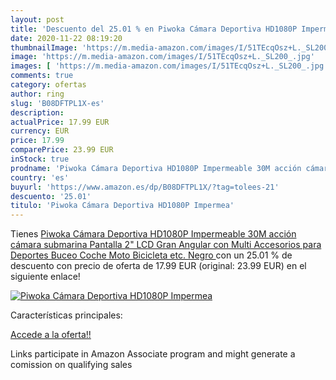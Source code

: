 ```yaml
---
layout: post
title: 'Descuento del 25.01 % en Piwoka Cámara Deportiva HD1080P Impermea'
date: 2020-11-22 08:19:20
thumbnailImage: 'https://m.media-amazon.com/images/I/51TEcqOsz+L._SL200_.jpg'
image: 'https://m.media-amazon.com/images/I/51TEcqOsz+L._SL200_.jpg'
images: [ 'https://m.media-amazon.com/images/I/51TEcqOsz+L._SL200_.jpg' ]
comments: true
category: ofertas
author: ring
slug: 'B08DFTPL1X-es'
description:
actualPrice: 17.99 EUR
currency: EUR
price: 17.99
comparePrice: 23.99 EUR
inStock: true
prodname: 'Piwoka Cámara Deportiva HD1080P Impermeable 30M acción cámara submarina Pantalla 2" LCD Gran Angular con Multi Accesorios para Deportes  Buceo  Coche  Moto  Bicicleta etc.  Negro '
country: 'es'
buyurl: 'https://www.amazon.es/dp/B08DFTPL1X/?tag=tolees-21'
descuento: '25.01'
titulo: 'Piwoka Cámara Deportiva HD1080P Impermea'
---
```


Tienes [Piwoka Cámara Deportiva HD1080P Impermeable 30M acción cámara submarina Pantalla 2" LCD Gran Angular con Multi Accesorios para Deportes  Buceo  Coche  Moto  Bicicleta etc.  Negro ](https://www.amazon.es/dp/B08DFTPL1X/?tag=tolees-21) con un 25.01 % de descuento con precio de oferta de 17.99 EUR (original: 23.99 EUR) en el siguiente enlace!

[![Piwoka Cámara Deportiva HD1080P Impermea](https://m.media-amazon.com/images/I/51TEcqOsz+L._SL200_.jpg)](https://www.amazon.es/dp/B08DFTPL1X/?tag=tolees-21)

Características principales:


[Accede a la oferta!!](https://www.amazon.es/dp/B08DFTPL1X/?tag=tolees-21)

Links participate in Amazon Associate program and might generate a comission on qualifying sales


